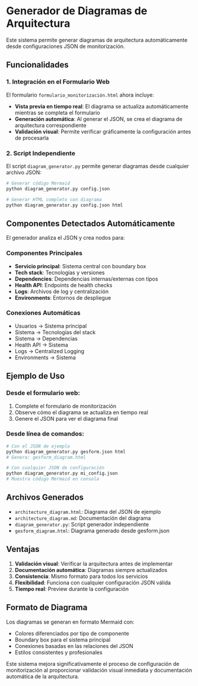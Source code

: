 # Generador de Diagramas de Arquitectura

Este sistema permite generar diagramas de arquitectura automáticamente desde configuraciones JSON de monitorización.

## Funcionalidades

### 1. Integración en el Formulario Web
El formulario `formulario_monitorización.html` ahora incluye:
- **Vista previa en tiempo real**: El diagrama se actualiza automáticamente mientras se completa el formulario
- **Generación automática**: Al generar el JSON, se crea el diagrama de arquitectura correspondiente
- **Validación visual**: Permite verificar gráficamente la configuración antes de procesarla

### 2. Script Independiente
El script `diagram_generator.py` permite generar diagramas desde cualquier archivo JSON:

```bash
# Generar código Mermaid
python diagram_generator.py config.json

# Generar HTML completo con diagrama
python diagram_generator.py config.json html
```

## Componentes Detectados Automáticamente

El generador analiza el JSON y crea nodos para:

### Componentes Principales
- **Servicio principal**: Sistema central con boundary box
- **Tech stack**: Tecnologías y versiones
- **Dependencies**: Dependencias internas/externas con tipos
- **Health API**: Endpoints de health checks
- **Logs**: Archivos de log y centralización
- **Environments**: Entornos de despliegue

### Conexiones Automáticas
- Usuarios → Sistema principal
- Sistema → Tecnologías del stack
- Sistema → Dependencias
- Health API → Sistema
- Logs → Centralized Logging
- Environments → Sistema

## Ejemplo de Uso

### Desde el formulario web:
1. Complete el formulario de monitorización
2. Observe cómo el diagrama se actualiza en tiempo real
3. Genere el JSON para ver el diagrama final

### Desde línea de comandos:
```bash
# Con el JSON de ejemplo
python diagram_generator.py gesform.json html
# Genera: gesform_diagram.html

# Con cualquier JSON de configuración
python diagram_generator.py mi_config.json
# Muestra código Mermaid en consola
```

## Archivos Generados

- `architecture_diagram.html`: Diagrama del JSON de ejemplo
- `architecture_diagram.md`: Documentación del diagrama
- `diagram_generator.py`: Script generador independiente
- `gesform_diagram.html`: Diagrama generado desde gesform.json

## Ventajas

1. **Validación visual**: Verificar la arquitectura antes de implementar
2. **Documentación automática**: Diagramas siempre actualizados
3. **Consistencia**: Mismo formato para todos los servicios
4. **Flexibilidad**: Funciona con cualquier configuración JSON válida
5. **Tiempo real**: Preview durante la configuración

## Formato de Diagrama

Los diagramas se generan en formato Mermaid con:
- Colores diferenciados por tipo de componente
- Boundary box para el sistema principal
- Conexiones basadas en las relaciones del JSON
- Estilos consistentes y profesionales

Este sistema mejora significativamente el proceso de configuración de monitorización al proporcionar validación visual inmediata y documentación automática de la arquitectura.